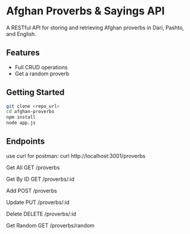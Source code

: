 # Afghan Proverbs & Sayings API

A RESTful API for storing and retrieving Afghan proverbs in Dari, Pashto, and English.

## Features

- Full CRUD operations
- Get a random proverb

## Getting Started

```bash
git clone <repo_url>
cd afghan-proverbs
npm install
node app.js
```

## Endpoints

use curl for postman:
curl http://localhost:3001/proverbs

Get All
GET /proverbs

Get By ID
GET /proverbs/:id

Add
POST /proverbs

Update
PUT /proverbs/:id

Delete
DELETE /proverbs/:id

Get Random
GET /proverbs/random
